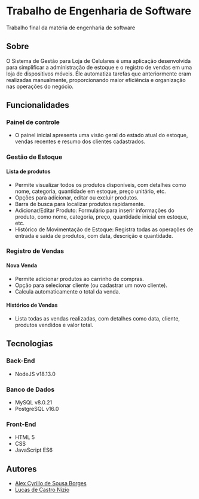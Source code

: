 # Trabalho de Engenharia de Software
  Trabalho final da matéria de engenharia de software


## Sobre
  O Sistema de Gestão para Loja de Celulares é uma aplicação desenvolvida para simplificar a administração de estoque e o registro de vendas em uma loja de dispositivos móveis. Ele automatiza tarefas que anteriormente eram realizadas manualmente, proporcionando maior eficiência e organização nas operações do negócio.

## Funcionalidades

### Painel de controle
  - O painel inicial apresenta uma visão geral do estado atual do estoque, vendas recentes e resumo dos clientes cadastrados.

### Gestão de Estoque 
  #### Lista de produtos
  - Permite visualizar todos os produtos disponíveis, com detalhes como nome, categoria, quantidade em estoque, preço unitário, etc.
  - Opções para adicionar, editar ou excluir produtos.
  - Barra de busca para localizar produtos rapidamente.
  - Adicionar/Editar Produto: Formulário para inserir informações do produto, como nome, categoria, preço, quantidade inicial em estoque, etc.
  - Histórico de Movimentação de Estoque: Registra todas as operações de entrada e saída de produtos, com data, descrição e quantidade.
    
### Registro de Vendas 
  #### Nova Venda
  - Permite adicionar produtos ao carrinho de compras.
  - Opção para selecionar cliente (ou cadastrar um novo cliente).
  - Calcula automaticamente o total da venda.

  #### Histórico de Vendas 
  - Lista todas as vendas realizadas, com detalhes como data, cliente, produtos vendidos e valor total.


## Tecnologias
### Back-End
- NodeJS v18.13.0
### Banco de Dados
- MySQL v8.0.21
- PostgreSQL v16.0
### Front-End
- HTML 5
- CSS
- JavaScript ES6

## Autores

- [Alex Cyrillo de Sousa Borges](https://github.com/alexcyrillo)<br>
- [Lucas de Castro Nizio](https://github.com/LuckZeera)
